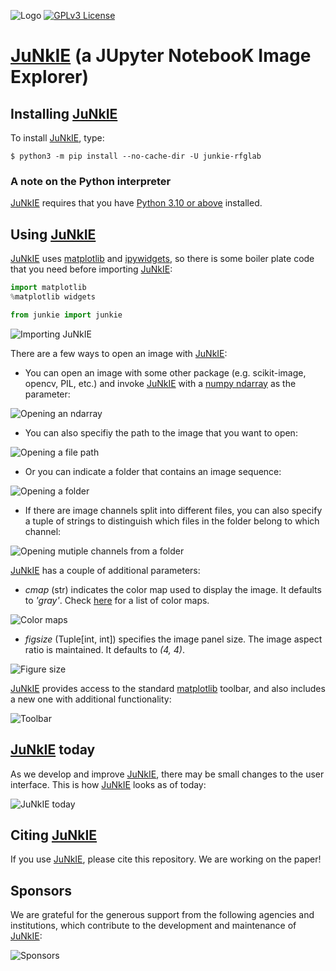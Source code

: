 ![Logo](./docs/junkie_logo_100x100.png)
[![GPLv3 License](https://img.shields.io/badge/License-GPL%20v3-yellow.svg)](https://opensource.org/licenses/GPL-3.0)

# [JuNkIE](https://bitbucket.org/rfg_lab/junkie/src/master/) (a JUpyter NotebooK Image Explorer)

## Installing [JuNkIE](https://bitbucket.org/rfg_lab/junkie/src/master/)

To install [JuNkIE](https://bitbucket.org/rfg_lab/junkie/src/master/), type:  

    $ python3 -m pip install --no-cache-dir -U junkie-rfglab

### A note on the Python interpreter

[JuNkIE](https://bitbucket.org/rfg_lab/junkie/src/master/) requires that you
have [Python 3.10 or above](https://www.python.org/downloads/) installed.

## Using [JuNkIE](https://bitbucket.org/rfg_lab/junkie/src/master/)

[JuNkIE](https://bitbucket.org/rfg_lab/junkie/src/master/) uses [matplotlib](https://matplotlib.org/) and [ipywidgets](https://ipywidgets.readthedocs.io/en/stable/), so there is some boiler plate code that you need before importing [JuNkIE](https://bitbucket.org/rfg_lab/junkie/src/master/):

```python
import matplotlib
%matplotlib widgets

from junkie import junkie
```

![Importing JuNkIE](./docs/import_junkie.gif)

There are a few ways to open an image with [JuNkIE](https://bitbucket.org/rfg_lab/junkie/src/master/):

- You can open an image with some other package (e.g. scikit-image, opencv, PIL, etc.) and invoke [JuNkIE](https://bitbucket.org/rfg_lab/junkie/src/master/) with a [numpy ndarray](https://numpy.org/doc/stable/reference/generated/numpy.ndarray.html) as the parameter:

![Opening an ndarray](./docs/open_ndarray.gif)

- You can also specifiy the path to the image that you want to open:

![Opening a file path](./docs/open_file.gif)

- Or you can indicate a folder that contains an image sequence:

![Opening a folder](./docs/open_folder.gif)

- If there are image channels split into different files, you can also specify a tuple of strings to distinguish which files in the folder belong to which channel:

![Opening mutiple channels from a folder](./docs/open_folder_multichannel.gif)

[JuNkIE](https://bitbucket.org/rfg_lab/junkie/src/master/) has a couple of additional parameters:

- *cmap* (str) indicates the color map used to display the image. It defaults to *'gray'*. Check [here](https://matplotlib.org/stable/tutorials/colors/colormaps.html) for a list of color maps.

![Color maps](./docs/colormaps.gif)

- *figsize* (Tuple[int, int]) specifies the image panel size. The image aspect ratio is maintained. It defaults to *(4, 4)*.

![Figure size](./docs/figsize.gif)

[JuNkIE](https://bitbucket.org/rfg_lab/junkie/src/master/) provides access to the standard [matplotlib](https://matplotlib.org/) toolbar, and also includes a new one with additional functionality:

![Toolbar](./docs/toolbar.gif)

## [JuNkIE](https://bitbucket.org/rfg_lab/junkie/src/master/) today

As we develop and improve [JuNkIE](https://bitbucket.org/rfg_lab/junkie/src/master/), there may be small changes to the user interface. This is how [JuNkIE](https://bitbucket.org/rfg_lab/junkie/src/master/) looks as of today:

![JuNkIE today](./docs/junkie_today.gif)

## Citing [JuNkIE](https://bitbucket.org/rfg_lab/junkie/src/master/)

If you use [JuNkIE](https://bitbucket.org/rfg_lab/junkie/src/master/), please cite this repository. We are working on the paper!

## Sponsors

We are grateful for the generous support from the following agencies and institutions, which contribute to the
development and maintenance of [JuNkIE](https://bitbucket.org/rfg_lab/junkie/src/master/):

![Sponsors](./docs/sponsors.png)